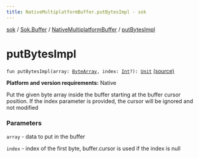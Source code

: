 ```yaml
---
title: NativeMultiplatformBuffer.putBytesImpl - sok
---
```


[sok](../../index.html) / [Sok.Buffer](../index.html) / [NativeMultiplatformBuffer](index.html) / [putBytesImpl](./put-bytes-impl.html)

# putBytesImpl

`fun putBytesImpl(array: `[`ByteArray`](https://kotlinlang.org/api/latest/jvm/stdlib/kotlin/-byte-array/index.html)`, index: `[`Int`](https://kotlinlang.org/api/latest/jvm/stdlib/kotlin/-int/index.html)`?): `[`Unit`](https://kotlinlang.org/api/latest/jvm/stdlib/kotlin/-unit/index.html) [(source)](https://github.com/SeekDaSky/Sok/tree/master/native/sok-native-linux/src/Sok/Buffer/NativeMultiplatformBuffer.kt#L186)

**Platform and version requirements:** Native

Put the given byte array inside the buffer starting at the buffer cursor position. If the index parameter is provided, the
cursor will be ignored and not modified

### Parameters

`array` - data to put in the buffer

`index` - index of the first byte, buffer.cursor is used if the index is null